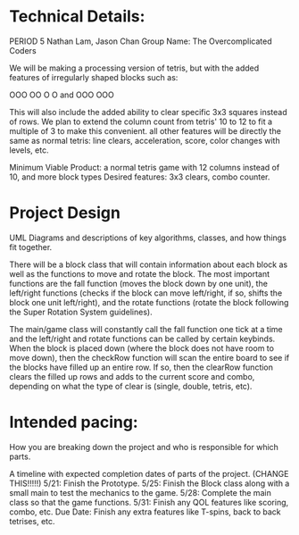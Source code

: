 
# Technical Details:

PERIOD 5
Nathan Lam, Jason Chan
Group Name: The Overcomplicated Coders

We will be making a processing version of tetris, but with the added features of irregularly shaped blocks such as:

OOO        OO
O O  and OOO
OOO

This will also include the added ability to clear specific 3x3 squares instead of rows.  We plan to extend the column count from tetris' 10 to 12 to fit a multiple of 3 to make this convenient.
all other features will be directly the same as normal tetris: line clears, acceleration, score, color changes with levels, etc.

Minimum Viable Product:
a normal tetris game with 12 columns instead of 10, and more block types
Desired features: 3x3 clears, combo counter.

# Project Design

UML Diagrams and descriptions of key algorithms, classes, and how things fit together.

There will be a block class that will contain information about each block as well as the functions to move and rotate the block. The most important functions are the fall function (moves the block down by one unit), the left/right functions (checks if the block can move left/right, if so, shifts the block one unit left/right), and the rotate functions (rotate the block following the Super Rotation System guidelines).

The main/game class will constantly call the fall function one tick at a time and the left/right and rotate functions can be called by certain keybinds. When the block is placed down (where the block does not have room to move down), then the checkRow function will scan the entire board to see if the blocks have filled up an entire row. If so, then the clearRow function clears the filled up rows and adds to the current score and combo, depending on what the type of clear is (single, double, tetris, etc).

# Intended pacing:

How you are breaking down the project and who is responsible for which parts.

A timeline with expected completion dates of parts of the project. (CHANGE THIS!!!!!)
5/21: Finish the Prototype.
5/25: Finish the Block class along with a small main to test the mechanics to the game.
5/28: Complete the main class so that the game functions.
5/31: Finish any QOL features like scoring, combo, etc.
Due Date: Finish any extra features like T-spins, back to back tetrises, etc.
